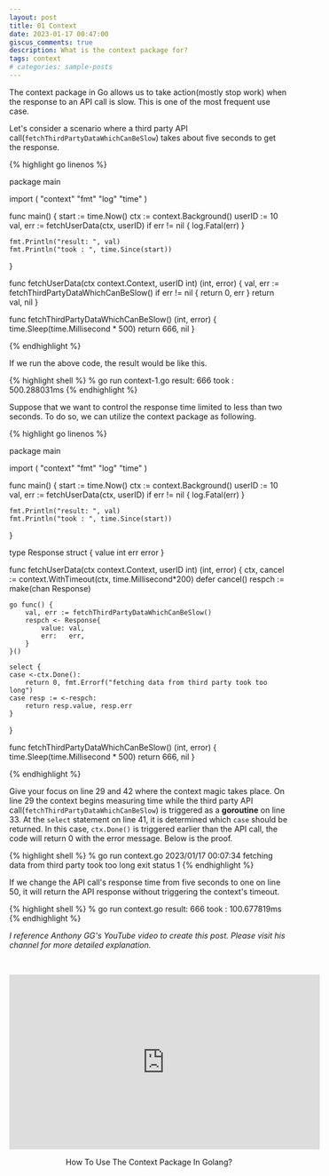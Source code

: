 ```yaml
---
layout: post
title: 01 Context
date: 2023-01-17 00:47:00
giscus_comments: true
description: What is the context package for?
tags: context
# categories: sample-posts
---
```



The context package in Go allows us to take action(mostly stop work) when the response to an API call is slow. This is one of the most frequent use case. 

Let's consider a scenario where a third party API call(`fetchThirdPartyDataWhichCanBeSlow`) takes about five seconds to get the response. 

{% highlight go linenos %}

package main

import (
	"context"
	"fmt"
	"log"
	"time"
)

func main() {
	start := time.Now()
	ctx := context.Background()
	userID := 10
	val, err := fetchUserData(ctx, userID)
	if err != nil {
		log.Fatal(err)
	}

	fmt.Println("result: ", val)
	fmt.Println("took : ", time.Since(start))
}

func fetchUserData(ctx context.Context, userID int) (int, error) {
	val, err := fetchThirdPartyDataWhichCanBeSlow()
	if err != nil {
		return 0, err
	}
	return val, nil
}

func fetchThirdPartyDataWhichCanBeSlow() (int, error) {
	time.Sleep(time.Millisecond * 500)
	return 666, nil
}

{% endhighlight %}

If we run the above code, the result would be like this.

{% highlight shell %}
% go run context-1.go
result:  666
took :  500.288031ms
{% endhighlight %}

Suppose that we want to control the response time limited to less than two seconds. To do so, we can utilize the context package as following.

{% highlight go linenos %}

package main

import (
	"context"
	"fmt"
	"log"
	"time"
)

func main() {
	start := time.Now()
	ctx := context.Background()
	userID := 10
	val, err := fetchUserData(ctx, userID)
	if err != nil {
		log.Fatal(err)
	}

	fmt.Println("result: ", val)
	fmt.Println("took : ", time.Since(start))
}

type Response struct {
	value int
	err   error
}

func fetchUserData(ctx context.Context, userID int) (int, error) {
	ctx, cancel := context.WithTimeout(ctx, time.Millisecond*200)
	defer cancel()
	respch := make(chan Response)

	go func() {
		val, err := fetchThirdPartyDataWhichCanBeSlow()
		respch <- Response{
			value: val,
			err:   err,
		}
	}()

	select {
	case <-ctx.Done():
		return 0, fmt.Errorf("fetching data from third party took too long")
	case resp := <-respch:
		return resp.value, resp.err
	}
}

func fetchThirdPartyDataWhichCanBeSlow() (int, error) {
	time.Sleep(time.Millisecond * 500)
	return 666, nil
}

{% endhighlight %}

Give your focus on line 29 and 42 where the context magic takes place. On line 29 the context begins measuring time while the third party API call(`fetchThirdPartyDataWhichCanBeSlow`) is triggered as a **goroutine** on line 33. At the `select` statement on line 41, it is determined which `case` should be returned. In this case, `ctx.Done()` is triggered earlier than the API call, the code will return 0 with the error message. Below is the proof.

{% highlight shell %}
% go run context.go
2023/01/17 00:07:34 fetching data from third party took too long
exit status 1
{% endhighlight %}

If we change the API call's response time from five seconds to one on line 50, it will return the API response without triggering the context's timeout.

{% highlight shell %}
% go run context.go
result:  666
took :  100.677819ms
{% endhighlight %}


*I reference Anthony GG's YouTube video to create this post. Please visit his channel for more detailed explanation.*

<br>

<p style="text-align:center;">
    <iframe width="560" height="315" src="https://www.youtube.com/embed/kaZOXRqFPCw" title="YouTube video player" frameborder="0" allow="accelerometer; autoplay; clipboard-write; encrypted-media; gyroscope; picture-in-picture; web-share" allowfullscreen></iframe>
    <div>
        <p style="text-align:center;">How To Use The Context Package In Golang?</p>
    </div>
</p>

<br><br>
